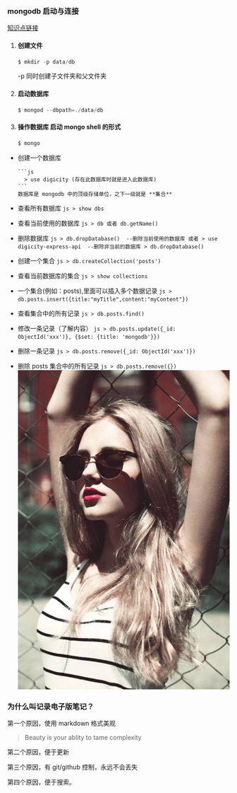### mongodb 启动与连接        
[知识点链接](http://haoqicat.com/react-express-api/2-mongodb)

1. #### 创建文件
    ```js
    $ mkdir -p data/db
    ```
   -p 同时创建子文件夹和父文件夹

2. #### 启动数据库

    ```js
    $ mongod --dbpath=./data/db
    ```

3. #### 操作数据库  启动 mongo shell 的形式
    ```js
    $ mongo
    ```


- 创建一个数据库

      ```js
        > use digicity (存在此数据库时就是进入此数据库)
      ```
      数据库是 mongodb 中的顶级存储单位，之下一级就是 **集合**
      
- 查看所有数据库
      ```js
        > show dbs
      ```
- 查看当前使用的数据库
      ```js
        > db 或者 db.getName()
      ```
- 删除数据库
      ```js
        > db.dropDatabase()  --删除当前使用的数据库
        或者
        > use digicity-express-api  --删除非当前的数据库
        > db.dropDatabase()
      ```
- 创建一个集合
      ```js
        > db.createCollection('posts')
      ```
- 查看当前数据库的集合
      ```js
        > show collections
      ```
- 一个集合(例如：posts),里面可以插入多个数据记录
      ```js
        > db.posts.insert({title:"myTitle",content:"myContent"})
      ```
- 查看集合中的所有记录
      ```js
        > db.posts.find()
      ```
- 修改一条记录（了解内容）
      ```js
        > db.posts.update({_id: ObjectId('xxx')}, {$set: {title: 'mongodb'}})
      ```
- 删除一条记录
      ```js
        > db.posts.remove({_id: ObjectId('xxx')})
      ```
- 删除 posts 集合中的所有记录
      ```js
        > db.posts.remove({})
      ```
![](https://github.com/rong12345/request/blob/master/img/001.png?raw=true)


### 为什么叫记录电子版笔记？

第一个原因，使用 markdown 格式美观

>Beauty is your ablity to tame complexity

第二个原因，便于更新

第三个原因，有 git/github 控制，永远不会丢失

第四个原因，便于搜索。
